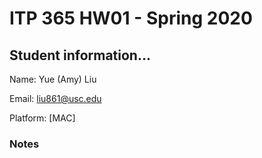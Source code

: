# ITP 365 HW01 - Spring 2020 #

## Student information... ##
Name: Yue (Amy) Liu

Email: liu861@usc.edu

Platform: [MAC]

### Notes ###
